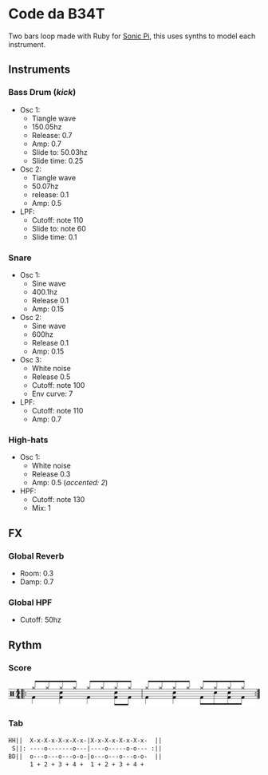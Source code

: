 # Code da B34T

Two bars loop made with Ruby for [Sonic Pi](https://sonic-pi.net/), this uses synths to model each instrument.

## Instruments

### Bass Drum (_kick_)

- Osc 1:
    - Tiangle wave
    - 150.05hz
    - Release: 0.7
    - Amp: 0.7
    - Slide to: 50.03hz
    - Slide time: 0.25
- Osc 2:
    - Tiangle wave
    - 50.07hz
    - release: 0.1
    - Amp: 0.5
- LPF:
    - Cutoff: note 110
    - Slide to: note 60
    - Slide time: 0.1

### Snare

- Osc 1:
    - Sine wave
    - 400.1hz
    - Release 0.1
    - Amp: 0.15
- Osc 2:
    - Sine wave
    - 600hz
    - Release 0.1
    - Amp: 0.15
- Osc 3:
    - White noise
    - Release 0.5
    - Cutoff: note 100
    - Env curve: 7
- LPF:
    - Cutoff: note 110
    - Amp: 0.7

### High-hats

- Osc 1:
    - White noise
    - Release 0.3
    - Amp: 0.5 (_accented: 2_)
- HPF:
    - Cutoff: note 130
    - Mix: 1


## FX

### Global Reverb

- Room: 0.3
- Damp: 0.7

### Global HPF
- Cutoff: 50hz


## Rythm

### Score

![Punchis-punchis](/punchis-punchis.svg)

### Tab

```
HH||  X-x-X-x-X-x-X-x-|X-x-X-x-X-x-X-x-  ||
 S||: ----o-------o---|----o-----o-o--- :||
BD||  o---o---o---o-o-|o---o---o---o-o-  ||
      1 + 2 + 3 + 4 +  1 + 2 + 3 + 4 +
```

